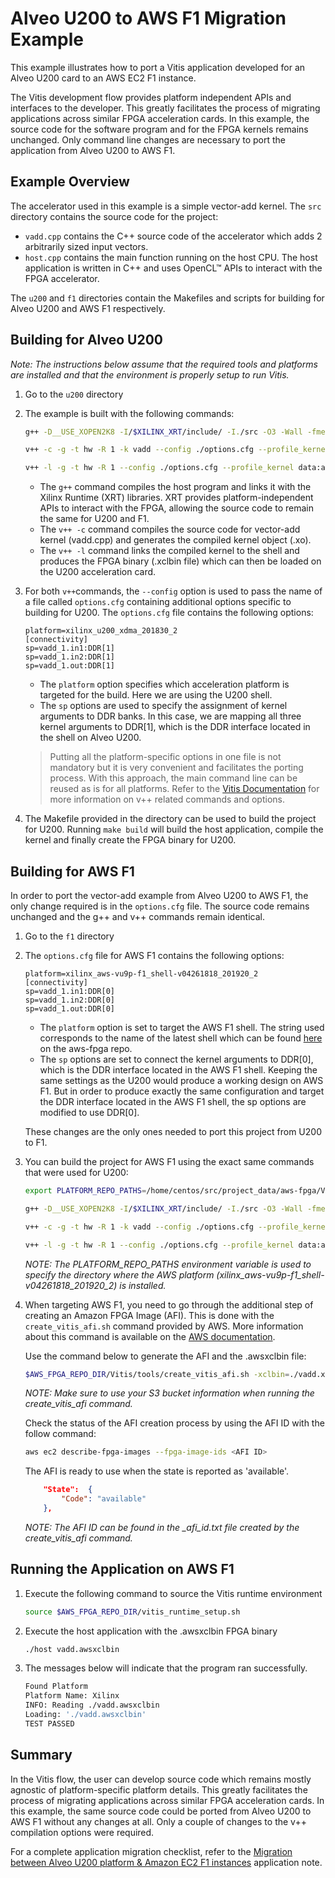 # Alveo U200 to AWS F1 Migration Example

This example illustrates how to port a Vitis application developed for an Alveo U200 card to an AWS EC2 F1 instance. 

The Vitis development flow provides platform independent APIs and interfaces to the developer. This greatly facilitates the process of migrating applications across similar FPGA acceleration cards. In this example, the source code for the software program and for the FPGA kernels remains unchanged. Only command line changes are necessary to port the application from Alveo U200 to AWS F1.


## Example Overview  

The accelerator used in this example is a simple vector-add kernel. The `src` directory contains the source code for the project:

- `vadd.cpp` contains the C++ source code of the accelerator which adds 2 arbitrarily sized input vectors. 
- `host.cpp` contains the main function running on the host CPU. The host application is written in C++ and uses OpenCL™ APIs to interact with the FPGA accelerator.

The `u200` and `f1` directories contain the Makefiles and scripts for building for Alveo U200 and AWS F1 respectively.



## Building for Alveo U200

*Note: The instructions below assume that the required tools and platforms are installed and that the environment is properly setup to run Vitis.*

1. Go to the `u200` directory 

2. The example is built with the following commands:

    ```bash
    g++ -D__USE_XOPEN2K8 -I/$XILINX_XRT/include/ -I./src -O3 -Wall -fmessage-length=0 -std=c++11 ../src/host.cpp -L/$XILINX_XRT/lib/ -lxilinxopencl -lpthread -lrt -o host
    
    v++ -c -g -t hw -R 1 -k vadd --config ./options.cfg --profile_kernel data:all:all:all --profile_kernel stall:all:all:all --save-temps --temp_dir ./temp_dir --report_dir ./report_dir --log_dir ./log_dir -I../src ../src/vadd.cpp -o ./vadd.hw.xo
    
    v++ -l -g -t hw -R 1 --config ./options.cfg --profile_kernel data:all:all:all --profile_kernel stall:all:all:all --temp_dir ./temp_dir --report_dir ./report_dir --log_dir ./log_dir -I../src vadd.hw.xo -o add.hw.xclbin
    ```

    * The `g++` command compiles the host program and links it with the Xilinx Runtime (XRT) libraries. XRT provides platform-independent APIs to interact with the FPGA, allowing the source code to remain the same for U200 and F1.
    * The `v++ -c` command compiles the source code for vector-add kernel (vadd.cpp) and generates the compiled kernel object (.xo). 
    * The `v++ -l` command links the compiled kernel to the shell and produces the FPGA binary (.xclbin file) which can then be loaded on the U200 acceleration card.

3. For both `v++`commands, the `--config` option is used to pass the name of a file called `options.cfg` containing additional options specific to building for U200. The `options.cfg` file contains the following options: 

    ```
    platform=xilinx_u200_xdma_201830_2
    [connectivity]
    sp=vadd_1.in1:DDR[1]
    sp=vadd_1.in2:DDR[1]
    sp=vadd_1.out:DDR[1]
    ```

    * The `platform` option specifies which acceleration platform is targeted for the build. Here we are using the U200 shell.
    * The `sp` options are used to specify the assignment of kernel arguments to DDR banks. In this case, we are mapping all three kernel arguments to DDR[1], which is the DDR interface located in the shell on Alveo U200.
    
    > Putting all the platform-specific options in one file is not mandatory but it is very convenient and facilitates the porting process. With this approach, the main command line can be reused as is for all platforms. Refer to the [Vitis Documentation](https://www.xilinx.com/html_docs/xilinx2020_1/vitis_doc/kme1569523964461.html) for more information on v++ related commands and options. 

4. The Makefile provided in the directory can be used to build the project for U200. Running `make build` will build the host application, compile the kernel and finally create the FPGA binary for U200. 

     
## Building for AWS F1

In order to port the vector-add example from Alveo U200 to AWS F1, the only change required is in the `options.cfg` file. The source code remains unchanged and the g++ and v++ commands remain identical.

1. Go to the `f1` directory 

2.  The `options.cfg` file for AWS F1 contains the following options:

    ```
    platform=xilinx_aws-vu9p-f1_shell-v04261818_201920_2
    [connectivity]
    sp=vadd_1.in1:DDR[0]
    sp=vadd_1.in2:DDR[0]
    sp=vadd_1.out:DDR[0]
    ```
    
    * The `platform` option is set to target the AWS F1 shell. The string used corresponds to the name of the latest shell which can be found [here](https://github.com/aws/aws-fpga/tree/master/Vitis/aws_platform) on the aws-fpga repo.
    * The `sp` options are set to connect the kernel arguments to DDR[0], which is the DDR interface located in the AWS F1 shell. Keeping the same settings as the U200 would produce a working design on AWS F1. But in order to produce exactly the same configuration and target the DDR interface located in the AWS F1 shell, the sp options are modified to use DDR[0].

    These changes are the only ones needed to port this project from U200 to F1. 
    
3.  You can build the project for AWS F1 using the exact same commands that were used for U200:

    ```bash
    export PLATFORM_REPO_PATHS=/home/centos/src/project_data/aws-fpga/Vitis/aws_platform
    
    g++ -D__USE_XOPEN2K8 -I/$XILINX_XRT/include/ -I./src -O3 -Wall -fmessage-length=0 -std=c++11 ../src/host.cpp -L/$XILINX_XRT/lib/ -lxilinxopencl -lpthread -lrt -o host

    v++ -c -g -t hw -R 1 -k vadd --config ./options.cfg --profile_kernel data:all:all:all --profile_kernel stall:all:all:all --save-temps --temp_dir ./temp_dir --report_dir ./report_dir --log_dir ./log_dir -I../src ../src/vadd.cpp -o ./vadd.hw.xo
    
    v++ -l -g -t hw -R 1 --config ./options.cfg --profile_kernel data:all:all:all --profile_kernel stall:all:all:all --temp_dir ./temp_dir --report_dir ./report_dir --log_dir ./log_dir -I../src vadd.hw.xo -o add.hw.xclbin    
    ```
    
    *NOTE: The PLATFORM_REPO_PATHS environment variable is used to specify the directory where the AWS platform (xilinx_aws-vu9p-f1_shell-v04261818_201920_2) is installed.*
    
4. When targeting AWS F1, you need to go through the additional step of creating an Amazon FPGA Image (AFI). This is done with the `create_vitis_afi.sh` command provided by AWS. More information about this command is available on the [AWS documentation](https://github.com/aws/aws-fpga/blob/master/Vitis/README.md#2-create-an-amazon-fpga-image-afi).     

    Use the command below to generate the AFI and the .awsxclbin file:

    ```bash 
    $AWS_FPGA_REPO_DIR/Vitis/tools/create_vitis_afi.sh -xclbin=./vadd.xclbin -o=./vadd -s3_bucket=<bucket-name> -s3_dcp_key=f1-dcp-folder -s3_logs_key=f1-logs 
    ```
    
    *NOTE: Make sure to use your S3 bucket information when running the create_vitis_afi command.*
    
    Check the status of the AFI creation process by using the AFI ID with the follow command:

    ```bash
    aws ec2 describe-fpga-images --fpga-image-ids <AFI ID>
    ```

    The AFI is ready to use when the state is reported as 'available'.  

    ```json 
        "State":  {
            "Code": "available" 
        },
    ```

    *NOTE: The AFI ID can be found in the _afi_id.txt file created by the create_vitis_afi command.*



## Running the Application on AWS F1

1. Execute the following command to source the Vitis runtime environment 

    ```bash
    source $AWS_FPGA_REPO_DIR/vitis_runtime_setup.sh
    ```

2. Execute the host application with the .awsxclbin FPGA binary

    ```bash
    ./host vadd.awsxclbin
    ```
    
3. The messages below will indicate that the program ran successfully.

    ```bash
    Found Platform
    Platform Name: Xilinx
    INFO: Reading ./vadd.awsxclbin
    Loading: './vadd.awsxclbin'
    TEST PASSED
    ```


## Summary

In the Vitis flow, the user can develop source code which remains mostly agnostic of platform-specific platform details. This greatly facilitates the process of migrating applications across similar FPGA acceleration cards. In this example, the same source code could be ported from Alveo U200 to AWS F1 without any changes at all. Only a couple of changes to the v++ compilation options were required. 

For a complete application migration checklist, refer to the [Migration between Alveo U200 platform & Amazon EC2 F1 instances](../../Alveo_to_AWS_F1_Migration.md) application note.
